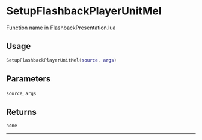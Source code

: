 # SetupFlashbackPlayerUnitMel
Function name in FlashbackPresentation.lua
## Usage
```lua
SetupFlashbackPlayerUnitMel(source, args)
```
## Parameters
`source`, `args`
## Returns
`none`

---